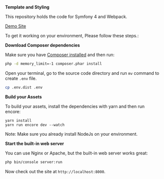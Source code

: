 **Template and Styling**

This repository holds the code for Symfony 4 and Webpack.

[Demo Site](https://damp-citadel-56736.herokuapp.com/)

To get it working on your environment, Please follow these steps.:

**Download Composer dependencies**

Make sure you have [Composer installed](https://getcomposer.org/download/)
and then run:

```bash
php -d memory_limit=-1 composer.phar install
```

Open your terminal, go to the source code directory and run `mv` command to create `.env` file.
```bash
cp .env.dist .env
``` 

**Build your Assets**

To build your assets, install the dependencies with yarn and then
run encore:

```
yarn install
yarn run encore dev --watch
```
Note: Make sure you already install NodeJs on your environment.

**Start the built-in web server**

You can use Nginx or Apache, but the built-in web server works
great:

```bash
php bin/console server:run
```

Now check out the site at `http://localhost:8000`.
